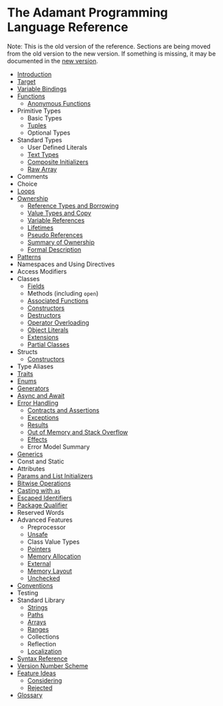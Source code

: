 # The Adamant Programming Language Reference

Note: This is the old version of the reference. Sections are being moved from the old version to the new version. If something is missing, it may be documented in the [new version](../src/book.md).

* [Introduction](introduction.md)
* [Target](target.md)
* [Variable Bindings](variable-bindings.md)
* [Functions](functions.md)
  * [Anonymous Functions](anonymous-functions.md)
* Primitive Types
  * Basic Types
  * [Tuples](tuples.md)
  * Optional Types
* Standard Types
  * User Defined Literals
  * [Text Types](text-types.md)
  * [Composite Initializers](composite-initializers.md)
  * [Raw Array](raw-array.md)
* Comments
* Choice
* [Loops](loops.md)
* [Ownership](ownership.md)
  * [Reference Types and Borrowing](reference-types.md)
  * [Value Types and Copy](value-types.md)
  * [Variable References](variable-references.md)
  * [Lifetimes](lifetimes.md)
  * [Pseudo References](pseudo-references.md)
  * [Summary of Ownership](ownership-summary.md)
  * [Formal Description](borrow-checker.md)
* [Patterns](patterns.md)
* Namespaces and Using Directives
* Access Modifiers
* Classes
  * [Fields](fields.md)
  * Methods (including `open`)
  * [Associated Functions](associated-functions.md)
  * [Constructors](constructors.md)
  * [Destructors](destructors.md)
  * [Operator Overloading](operator-overloading.md)
  * [Object Literals](object-literals.md)
  * [Extensions](extensions.md)
  * [Partial Classes](partial-classes.md)
* Structs
  * [Constructors](struct-constructors.md)
* Type Aliases
* [Traits](traits.md)
* [Enums](enums.md)
* [Generators](generators.md)
* [Async and Await](async.md)
* [Error Handling](error-handling.md)
  * [Contracts and Assertions](contracts-assertions.md)
  * [Exceptions](exceptions.md)
  * [Results](result.md)
  * [Out of Memory and Stack Overflow](out-of-memory.md)
  * [Effects](effects.md)
  * Error Model Summary
* [Generics](generics.md)
* Const and Static
* Attributes
* [Params and List Initializers](params-and-list-initializers.md)
* [Bitwise Operations](bitwise-operations.md)
* [Casting with `as`](casting.md)
* [Escaped Identifiers](escaped-identifiers.md)
* [Package Qualifier](package-qualifier.md)
* Reserved Words
* Advanced Features
  * Preprocessor
  * [Unsafe](unsafe.md)
  * Class Value Types
  * [Pointers](pointers.md)
  * [Memory Allocation](memory-allocation.md)
  * [External](external.md)
  * [Memory Layout](memory-layout.md)
  * [Unchecked](unchecked.md)
* [Conventions](conventions.md)
* Testing
* Standard Library
  * [Strings](strings.md)
  * [Paths](paths.md)
  * [Arrays](arrays.md)
  * [Ranges](ranges.md)
  * Collections
  * Reflection
  * [Localization](localization.md)
* [Syntax Reference](syntax.md)
* [Version Number Scheme](version-numbers.md)
* [Feature Ideas](ideas.md)
  * [Considering](ideas-considering.md)
  * [Rejected](ideas-rejected.md)
* [Glossary](glossary.md)
